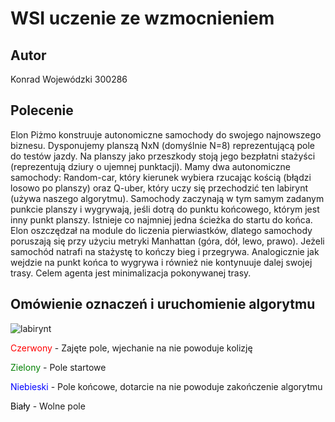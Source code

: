 # WSI uczenie ze wzmocnieniem

## Autor 

Konrad Wojewódzki 300286

## Polecenie

Elon Piżmo konstruuje autonomiczne samochody do swojego najnowszego biznesu. Dysponujemy planszą NxN (domyślnie N=8) reprezentującą pole do testów  jazdy. Na planszy jako przeszkody stoją jego bezpłatni stażyści  (reprezentują dziury o ujemnej punktacji). Mamy dwa autonomiczne  samochody: Random-car, który kierunek wybiera rzucając kością (błądzi  losowo po planszy) oraz Q-uber, który uczy się przechodzić ten labirynt  (używa naszego algorytmu). Samochody zaczynają w tym samym zadanym  punkcie planszy i wygrywają, jeśli dotrą do punktu końcowego, którym  jest inny punkt planszy. Istnieje co najmniej jedna ścieżka do startu do końca. Elon oszczędzał na module do liczenia pierwiastków, dlatego samochody poruszają się przy użyciu  metryki Manhattan (góra, dół, lewo, prawo). Jeżeli samochód natrafi na  stażystę to kończy bieg i przegrywa. Analogicznie jak wejdzie na punkt  końca to wygrywa i również nie kontynuuje dalej swojej trasy. Celem  agenta jest minimalizacja pokonywanej trasy. 

## Omówienie oznaczeń i uruchomienie algorytmu

![labirynt](D:\programming\Python\reinforced-learning\graphics\labirynt.png)

<span style="color:red">Czerwony</span> - Zajęte pole, wjechanie na nie powoduje kolizję

<span style="color:green">Zielony</span> - Pole startowe

<span style="color:blue">Niebieski</span> - Pole końcowe, dotarcie na nie powoduje zakończenie algorytmu

<span style="color:black">Biały</span> - Wolne pole